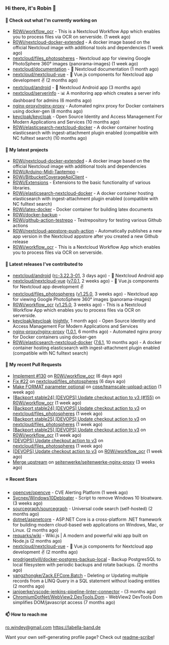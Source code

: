 ### Hi there, it's Robin 👋

#### 👷 Check out what I'm currently working on

- [R0Wi/workflow_ocr](https://github.com/R0Wi/workflow_ocr) - This is a Nextcloud Workflow App which enables you to process files via OCR on serverside. (1 week ago)
- [R0Wi/nextcloud-docker-extended](https://github.com/R0Wi/nextcloud-docker-extended) - A docker image based on the official Nextcloud image with additional tools and dependencies (1 week ago)
- [nextcloud/files_photospheres](https://github.com/nextcloud/files_photospheres) - Nextcloud app for viewing Google PhotoSphere 360° images (panorama-images) (1 week ago)
- [nextcloud/documentation](https://github.com/nextcloud/documentation) - 📘 Nextcloud documentation (1 month ago)
- [nextcloud/nextcloud-vue](https://github.com/nextcloud/nextcloud-vue) - 🍱 Vue.js components for Nextcloud app development  ✌ (2 months ago)
- [nextcloud/android](https://github.com/nextcloud/android) - 📱 Nextcloud Android app (3 months ago)
- [nextcloud/serverinfo](https://github.com/nextcloud/serverinfo) - 📊 A monitoring app which creates a server info dashboard for admins (6 months ago)
- [nginx-proxy/nginx-proxy](https://github.com/nginx-proxy/nginx-proxy) - Automated nginx proxy for Docker containers using docker-gen (8 months ago)
- [keycloak/keycloak](https://github.com/keycloak/keycloak) - Open Source Identity and Access Management For Modern Applications and Services (10 months ago)
- [R0Wi/elasticsearch-nextcloud-docker](https://github.com/R0Wi/elasticsearch-nextcloud-docker) - A docker container hosting elasticsearch with ingest-attachment plugin enabled (compatible with NC fulltext search) (10 months ago)

#### 🌱 My latest projects

- [R0Wi/nextcloud-docker-extended](https://github.com/R0Wi/nextcloud-docker-extended) - A docker image based on the official Nextcloud image with additional tools and dependencies
- [R0Wi/Arduino-Midi-Taptempo](https://github.com/R0Wi/Arduino-Midi-Taptempo) - 
- [R0Wi/BitbucketCoverageApiClient](https://github.com/R0Wi/BitbucketCoverageApiClient) - 
- [R0Wi/Extensions](https://github.com/R0Wi/Extensions) - Extensions to the basic functionality of various libraries.
- [R0Wi/elasticsearch-nextcloud-docker](https://github.com/R0Wi/elasticsearch-nextcloud-docker) - A docker container hosting elasticsearch with ingest-attachment plugin enabled (compatible with NC fulltext search)
- [R0Wi/latex-docker](https://github.com/R0Wi/latex-docker) - Docker container for building latex documents
- [R0Wi/docker-backup](https://github.com/R0Wi/docker-backup) - 
- [R0Wi/github-action-testrepo](https://github.com/R0Wi/github-action-testrepo) - Testrepository for testing various Github actions
- [R0Wi/nextcloud-appstore-push-action](https://github.com/R0Wi/nextcloud-appstore-push-action) - Automatically publishes a new app version in the Nextcloud appstore after you created a new Github release
- [R0Wi/workflow_ocr](https://github.com/R0Wi/workflow_ocr) - This is a Nextcloud Workflow App which enables you to process files via OCR on serverside.

#### 🔭 Latest releases I've contributed to

- [nextcloud/android](https://github.com/nextcloud/android) ([rc-3.22.3-01](https://github.com/nextcloud/android/releases/tag/rc-3.22.3-01), 3 days ago) - 📱 Nextcloud Android app
- [nextcloud/nextcloud-vue](https://github.com/nextcloud/nextcloud-vue) ([v7.0.1](https://github.com/nextcloud/nextcloud-vue/releases/tag/v7.0.1), 2 weeks ago) - 🍱 Vue.js components for Nextcloud app development  ✌
- [nextcloud/files_photospheres](https://github.com/nextcloud/files_photospheres) ([v1.25.0](https://github.com/nextcloud/files_photospheres/releases/tag/v1.25.0), 3 weeks ago) - Nextcloud app for viewing Google PhotoSphere 360° images (panorama-images)
- [R0Wi/workflow_ocr](https://github.com/R0Wi/workflow_ocr) ([v1.25.0](https://github.com/R0Wi/workflow_ocr/releases/tag/v1.25.0), 3 weeks ago) - This is a Nextcloud Workflow App which enables you to process files via OCR on serverside.
- [keycloak/keycloak](https://github.com/keycloak/keycloak) ([nightly](https://github.com/keycloak/keycloak/releases/tag/nightly), 1 month ago) - Open Source Identity and Access Management For Modern Applications and Services
- [nginx-proxy/nginx-proxy](https://github.com/nginx-proxy/nginx-proxy) ([1.0.1](https://github.com/nginx-proxy/nginx-proxy/releases/tag/1.0.1), 6 months ago) - Automated nginx proxy for Docker containers using docker-gen
- [R0Wi/elasticsearch-nextcloud-docker](https://github.com/R0Wi/elasticsearch-nextcloud-docker) ([7.6.1](https://github.com/R0Wi/elasticsearch-nextcloud-docker/releases/tag/7.6.1), 10 months ago) - A docker container hosting elasticsearch with ingest-attachment plugin enabled (compatible with NC fulltext search)

#### 🔨 My recent Pull Requests

- [Implement #130](https://github.com/R0Wi/workflow_ocr/pull/160) on [R0Wi/workflow_ocr](https://github.com/R0Wi/workflow_ocr) (6 days ago)
- [Fix #22](https://github.com/nextcloud/files_photospheres/pull/99) on [nextcloud/files_photospheres](https://github.com/nextcloud/files_photospheres) (6 days ago)
- [Make FORMAT parameter optional](https://github.com/cqse/teamscale-upload-action/pull/1) on [cqse/teamscale-upload-action](https://github.com/cqse/teamscale-upload-action) (1 week ago)
- [[Backport stable24] [DEVOPS] Update checkout action to v3 (#155)](https://github.com/R0Wi/workflow_ocr/pull/159) on [R0Wi/workflow_ocr](https://github.com/R0Wi/workflow_ocr) (1 week ago)
- [[Backport stable24] [DEVOPS] Update checkout action to v3](https://github.com/nextcloud/files_photospheres/pull/98) on [nextcloud/files_photospheres](https://github.com/nextcloud/files_photospheres) (1 week ago)
- [[Backport stable25] [DEVOPS] Update checkout action to v3](https://github.com/nextcloud/files_photospheres/pull/97) on [nextcloud/files_photospheres](https://github.com/nextcloud/files_photospheres) (1 week ago)
- [[Backport stable25] [DEVOPS] Update checkout action to v3](https://github.com/R0Wi/workflow_ocr/pull/156) on [R0Wi/workflow_ocr](https://github.com/R0Wi/workflow_ocr) (1 week ago)
- [[DEVOPS] Update checkout action to v3](https://github.com/nextcloud/files_photospheres/pull/96) on [nextcloud/files_photospheres](https://github.com/nextcloud/files_photospheres) (1 week ago)
- [[DEVOPS] Update checkout action to v3](https://github.com/R0Wi/workflow_ocr/pull/155) on [R0Wi/workflow_ocr](https://github.com/R0Wi/workflow_ocr) (1 week ago)
- [Merge upstream](https://github.com/seitenwerke/seitenwerke-nginx-proxy/pull/39) on [seitenwerke/seitenwerke-nginx-proxy](https://github.com/seitenwerke/seitenwerke-nginx-proxy) (3 weeks ago)

#### ⭐ Recent Stars

- [opencve/opencve](https://github.com/opencve/opencve) - CVE Alerting Platform (1 week ago)
- [Sycnex/Windows10Debloater](https://github.com/Sycnex/Windows10Debloater) - Script to remove Windows 10 bloatware. (3 weeks ago)
- [sourcegraph/sourcegraph](https://github.com/sourcegraph/sourcegraph) - Universal code search (self-hosted) (2 months ago)
- [dotnet/aspnetcore](https://github.com/dotnet/aspnetcore) - ASP.NET Core is a cross-platform .NET framework for building modern cloud-based web applications on Windows, Mac, or Linux. (2 months ago)
- [requarks/wiki](https://github.com/requarks/wiki) - Wiki.js | A modern and powerful wiki app built on Node.js (2 months ago)
- [nextcloud/nextcloud-vue](https://github.com/nextcloud/nextcloud-vue) - 🍱 Vue.js components for Nextcloud app development  ✌ (2 months ago)
- [prodrigestivill/docker-postgres-backup-local](https://github.com/prodrigestivill/docker-postgres-backup-local) - Backup PostgresSQL to local filesystem with periodic backups and rotate backups. (2 months ago)
- [yangzhongke/Zack.EFCore.Batch](https://github.com/yangzhongke/Zack.EFCore.Batch) -  Deleting or Updating multiple records from a LINQ Query in a SQL statement without loading entities (2 months ago)
- [janjoerke/vscode-jenkins-pipeline-linter-connector](https://github.com/janjoerke/vscode-jenkins-pipeline-linter-connector) -  (3 months ago)
- [ChromiumDotNet/WebView2.DevTools.Dom](https://github.com/ChromiumDotNet/WebView2.DevTools.Dom) - WebView2 DevTools Dom simplifies DOM/javascript access (7 months ago)

#### 📫 How to reach me
[ro.windey@gmail.com](mailto:ro.windey@gmailcom)
https://labella-band.de

Want your own self-generating profile page? Check out [readme-scribe](https://github.com/muesli/readme-scribe)!